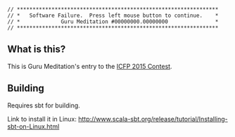 ```
// ****************************************************************
// *   Software Failure.  Press left mouse button to continue.    *
// *             Guru Meditation #00000000.00000000               *
// ****************************************************************
```

## What is this?

This is Guru Meditation's entry to the
[ICFP 2015 Contest](http://icfpcontest.org/).

## Building

Requires sbt for building.

Link to install it in Linux:
http://www.scala-sbt.org/release/tutorial/Installing-sbt-on-Linux.html
